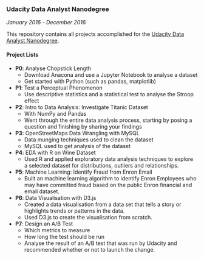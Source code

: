 ### **Udacity Data Analyst Nanodegree**
*January 2016 - December 2016*

This repository contains all projects accomplished for the [Udacity Data Analyst Nanodegree](https://www.udacity.com/course/nd002).

#### **Project Lists**

- **P0**: Analyse Chopstick Length
	- Download Anacona and use a Jupyter Notebook to analyse a dataset
	- Get started with Python (such as pandas, matplotlib)
- **P1**: Test a Perceptual Phenomenon
	- Use descriptive statistics and a statistical test to analyse the Stroop effect 
- **P2**: Intro to Data Analysis: Investigate Titanic Dataset
	- With NumPy and Pandas
	- Went through the entire data analysis process, starting by posing a question and finishing by sharing your findings
- **P3**: OpenStreetMaps Data Wrangling with MySQL
	- Data munging techniques used to clean the dataset
	- MySQL used to get analysis of the dataset
- **P4**: EDA with R on Wine Dataset
	- Used R and applied exploratory data analysis techniques to explore a selected dataset for distributions, outliers and relationships.
- **P5**: Machine Learning: Identify Fraud from Enron Email
	- Built an machine learning algorithm to identify Enron Employees who may have committed fraud based on the public Enron financial and email dataset.
- **P6**: Data Visualisation with D3.js
	- Created a data visualisation from a data set that tells a story or highlights trends or patterns in the data.
	- Used D3.js to create the visualisation from scratch.
- **P7**: Design an A/B Test
	-  Which metrics to measure
	- How long the test should be run
	- Analyse the result of an A/B test that was run by Udacity and recommended whether or not to launch the change.